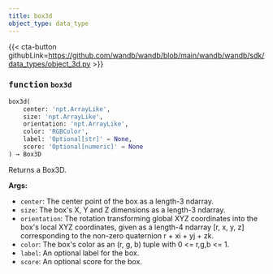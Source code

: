 ```yaml
---
title: box3d
object_type: data_type
---
```


{{< cta-button githubLink=https://github.com/wandb/wandb/blob/main/wandb/wandb/sdk/data_types/object_3d.py >}}




### <kbd>function</kbd> `box3d`

```python
box3d(
    center: 'npt.ArrayLike',
    size: 'npt.ArrayLike',
    orientation: 'npt.ArrayLike',
    color: 'RGBColor',
    label: 'Optional[str]' = None,
    score: 'Optional[numeric]' = None
) → Box3D
```

Returns a Box3D. 



**Args:**
 
 - `center`:  The center point of the box as a length-3 ndarray. 
 - `size`:  The box's X, Y and Z dimensions as a length-3 ndarray. 
 - `orientation`:  The rotation transforming global XYZ coordinates  into the box's local XYZ coordinates, given as a length-4  ndarray [r, x, y, z] corresponding to the non-zero quaternion  r + xi + yj + zk. 
 - `color`:  The box's color as an (r, g, b) tuple with 0 <= r,g,b <= 1. 
 - `label`:  An optional label for the box. 
 - `score`:  An optional score for the box. 
